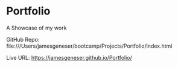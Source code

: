 # Portfolio

A Showcase of my work

GitHub Repo: file:///Users/jamesgeneser/bootcamp/Projects/Portfolio/index.html

Live URL: https://jamesgeneser.github.io/Portfolio/
